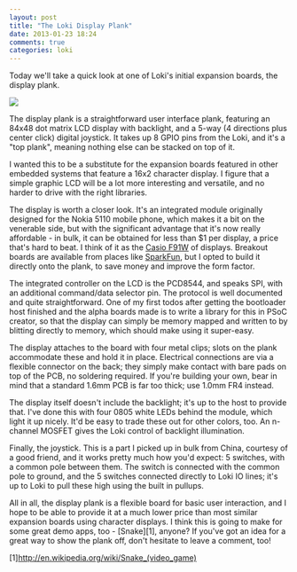 ```yaml
---
layout: post
title: "The Loki Display Plank"
date: 2013-01-23 18:24
comments: true
categories: loki
---
```

Today we'll take a quick look at one of Loki's initial expansion boards, the display plank.

![](https://lh4.googleusercontent.com/-m1Fb6XIYXtY/UP70JDEByeI/AAAAAAAACW4/rKQrUnBIxjU/w317-h237-n-k/P1010181.JPG)

The display plank is a straightforward user interface plank, featuring an 84x48 dot matrix LCD display with backlight, and a 5-way (4 directions plus center click) digital joystick. It takes up 8 GPIO pins from the Loki, and it's a "top plank", meaning nothing else can be stacked on top of it.

I wanted this to be a substitute for the expansion boards featured in other embedded systems that feature a 16x2 character display. I figure that a simple graphic LCD will be a lot more interesting and versatile, and no harder to drive with the right libraries.

The display is worth a closer look. It's an integrated module originally designed for the Nokia 5110 mobile phone, which makes it a bit on the venerable side, but with the significant advantage that it's now really affordable - in bulk, it can be obtained for less than $1 per display, a price that's hard to beat. I think of it as the [Casio F91W](http://en.wikipedia.org/wiki/Casio_F91W) of displays. Breakout boards are available from places like [SparkFun](https://www.sparkfun.com/products/10168), but I opted to build it directly onto the plank, to save money and improve the form factor.

The integrated controller on the LCD is the PCD8544, and speaks SPI, with an additional command/data selector pin. The protocol is well documented and quite straightforward. One of my first todos after getting the bootloader host finished and the alpha boards made is to write a library for this in PSoC creator, so that the display can simply be memory mapped and written to by blitting directly to memory, which should make using it super-easy.

The display attaches to the board with four metal clips; slots on the plank accommodate these and hold it in place. Electrical connections are via a flexible connector on the back; they simply make contact with bare pads on top of the PCB, no soldering required. If you're building your own, bear in mind that a standard 1.6mm PCB is far too thick; use 1.0mm FR4 instead.

The display itself doesn't include the backlight; it's up to the host to provide that. I've done this with four 0805 white LEDs behind the module, which light it up nicely. It'd be easy to trade these out for other colors, too. An n-channel MOSFET gives the Loki control of backlight illumination.

Finally, the joystick. This is a part I picked up in bulk from China, courtesy of a good friend, and it works pretty much how you'd expect: 5 switches, with a common pole between them. The switch is connected with the common pole to ground, and the 5 switches connected directly to Loki IO lines; it's up to Loki to pull these high using the built in pullups.

All in all, the display plank is a flexible board for basic user interaction, and I hope to be able to provide it at a much lower price than most similar expansion boards using character displays. I think this is going to make for some great demo apps, too - [Snake][1], anyone? If you've got an idea for a great way to show the plank off, don't hesitate to leave a comment, too!

[1]http://en.wikipedia.org/wiki/Snake_(video_game)